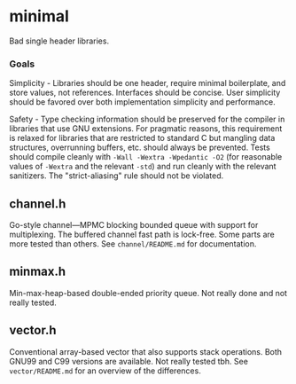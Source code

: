 # minimal
Bad single header libraries.

### Goals
Simplicity - Libraries should be one header, require minimal boilerplate, and
store values, not references. Interfaces should be concise. User simplicity
should be favored over both implementation simplicity and performance.

Safety - Type checking information should be preserved for the compiler in
libraries that use GNU extensions. For pragmatic reasons, this requirement is
relaxed for libraries that are restricted to standard C but mangling data
structures, overrunning buffers, etc. should always be prevented. Tests should
compile cleanly with `-Wall -Wextra -Wpedantic -O2` (for reasonable values of
`-Wextra` and the relevant `-std`) and run cleanly with the relevant
sanitizers. The "strict-aliasing" rule should not be violated.

## channel.h
Go-style channel—MPMC blocking bounded queue with support for multiplexing.
The buffered channel fast path is lock-free. Some parts are more tested than
others. See `channel/README.md` for documentation.

## minmax.h
Min-max-heap-based double-ended priority queue. Not really done and not really
tested.

## vector.h
Conventional array-based vector that also supports stack operations. Both GNU99
and C99 versions are available. Not really tested tbh. See `vector/README.md`
for an overview of the differences.
